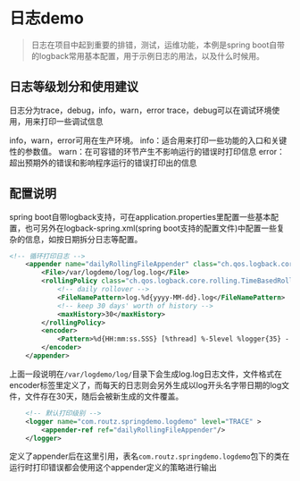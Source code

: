 # 日志demo

> 日志在项目中起到重要的排错，测试，运维功能，本例是spring boot自带的logback常用基本配置，用于示例日志的用法，以及什么时候用。


## 日志等级划分和使用建议
日志分为trace，debug，info，warn，error
trace，debug可以在调试环境使用，用来打印一些调试信息

info，warn，error可用在生产环境。
info：适合用来打印一些功能的入口和关键性的参数值。
warn：在可容错的环节产生不影响运行的错误时打印信息
error：超出预期外的错误和影响程序运行的错误打印出的信息

## 配置说明
spring boot自带logback支持，可在application.properties里配置一些基本配置，也可另外在logback-spring.xml(spring boot支持的配置文件)中配置一些复杂的信息，如按日期拆分日志等配置。

```xml
<!-- 循环打印日志 -->
    <appender name="dailyRollingFileAppender" class="ch.qos.logback.core.rolling.RollingFileAppender">
        <File>/var/logdemo/log/log.log</File>
        <rollingPolicy class="ch.qos.logback.core.rolling.TimeBasedRollingPolicy">
            <!-- daily rollover -->
            <FileNamePattern>log.%d{yyyy-MM-dd}.log</FileNamePattern>
            <!-- keep 30 days' worth of history -->
            <maxHistory>30</maxHistory>
        </rollingPolicy>
        <encoder>
            <Pattern>%d{HH:mm:ss.SSS} [%thread] %-5level %logger{35} - %msg %n</Pattern>
        </encoder>
    </appender>
```

上面一段说明在`/var/logdemo/log/`目录下会生成log.log日志文件，文件格式在encoder标签里定义了，而每天的日志则会另外生成以log开头名字带日期的log文件，文件存在30天，随后会被新生成的文件覆盖。

```xml
    <!-- 默认打印级别 -->
    <logger name="com.routz.springdemo.logdemo" level="TRACE" >
        <appender-ref ref="dailyRollingFileAppender"/>
    </logger>
```
定义了appender后在这里引用，表名`com.routz.springdemo.logdemo`包下的类在运行时打印错误都会使用这个appender定义的策略进行输出
